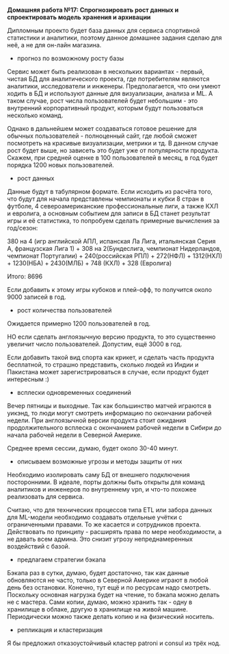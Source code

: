 **Домашняя работа №17: Спрогнозировать рост данных и спроектировать модель хранения и архивации**

Дипломным проекто будет база данных для сервиса спортивной статистики и аналитики, поэтому данное домашнее задания сделаю для неё, а не для он-лайн магазина.

- прогноз по возможному росту базы

Сервис может быть реализован в нескольких вариантах - первый, чистая БД для аналитического проекта, где потребителям являются аналитики, исследователи и инженеры.
Предполагается, что они умеют ходить в БД и используют данные для визуализации, анализа и ML.
А таком случае, рост числа пользователей будет небольшим - это внутренний корпоративный продукт, которым будут пользоваться несколько команд.

Однако в дальнейшем может создаваться готовое решение для обычных пользователей - полноценный сайт, где любой сможет посмотреть на красивые визуализации, метрики и тд. В данном случае рост будет выше, но зависеть это будет уже от популярности продукта. Скажем, при средней оценке в 100 пользователей в месяц, в год будет порядка 1200 новых пользователей.

- рост данных

Данные будут в табулярном формате. Если исходить из расчёта того, что будут для начала представлены чемпионаты и кубки 8 стран в футболе, 4 североамериканские профессиональные лиги, а также КХЛ и евролига, а основным событием для записи в БД станет результат игры и её статистика, то попробуем сделать примерные вычисления за год/сезон:

380 на 4 (игр английской АПЛ, испанская Ла Лига, итальянская Серия А, французская Лига 1) + 308 на 2(Бундеслига, чемпионат Нидерландов, чемпионат Португалии) + 240(российская РПЛ) + 272(НФЛ) + 1312(НХЛ) + 1230(НБА) + 2430(МЛБ) + 748 (КХЛ) + 328 (Евролига)

Итого: 8696

Если добавить к этому игры кубоков и плей-офф, то получится около 9000 записей в год.

- рост количества пользователей

Ожидается примерно 1200 пользователей в год.

НО если сделать англоязычную версию продукта, то это существенно увеличит число пользователей. Допустим, ещё 3000 в год.

Если добавить такой вид спорта как крикет, и сделать часть продукта бесплатной, то страшно представить, сколько людей из Индии и Пакистана может зарегистрироваться в случае, если продукт будет интересным :) 


- всплески одновременных соединений

Вечер пятницы и выходные. Так как большинство матчей играются в уикэнд, то люди могут смотреть информацию по окончании рабочей недели. При англоязычной версии продукта стоит ожидания продолжительного всплеска с окончанием рабочей недели в Сибири до начала рабочей недели в Северной Америке. 

Среднее время сессии, думаю, будет около 30-40 минут.


- описываем возможные угрозы и методы защиты от них

Необходимо изолировать саму БД от внешнего подключения посторонними. В идеале, порты должны быть открыты для команд аналитиков и инженеров по внутреннему vpn, и что-то похожее реализовать для сервиса.

Считаю, что для технических процессов типа ETL или забора данных для ML-модели необходимо создавать отдельные учётки с ограниченными правами. То же касается и сотрудников проекта. Действовать по принципу - расширять права по мере необходимости, а не давать всем админа. Это снизит угрозу непреднамеренных воздействий с базой. 

- предлагаем стратегии бэкапа

Бэкапа раз в сутки, думаю, будет достаточно, так как данные обновляются не часто, только в Северной Америке играют в любой день без остановки. 
Конечно, тут ещё и по ресурсам надо смотреть. 
Поскольку основная нагрузка будет на чтение, то бэкапа можно делать не с мастера.
Сами копии, думаю, можно хранить так - одну в хранилище в облаке, другую в хранилище на живой машине. Периодически можно также делать копию и на физический носитель.

- репликация и кластеризация

Я бы предложил отказоустойчивый кластер patroni и consul из трёх нод.